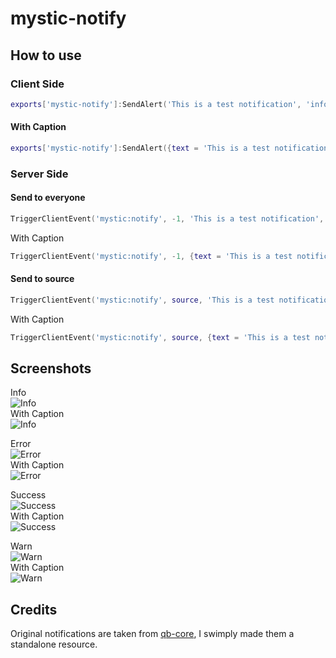 # mystic-notify

##  How to use

### Client Side
```lua
exports['mystic-notify']:SendAlert('This is a test notification', 'info')
```
#### With Caption
```lua
exports['mystic-notify']:SendAlert({text = 'This is a test notification', caption = 'With a caption'}, 'info')
```

### Server Side
#### Send to everyone
```lua
TriggerClientEvent('mystic:notify', -1, 'This is a test notification', 'info')
```
With Caption
```lua
TriggerClientEvent('mystic:notify', -1, {text = 'This is a test notification', caption = 'With a caption'}, 'info')
```
#### Send to source
```lua
TriggerClientEvent('mystic:notify', source, 'This is a test notification', 'info')
```
With Caption
```lua
TriggerClientEvent('mystic:notify', source, {text = 'This is a test notification', caption = 'With a caption'}, 'info')
```

## Screenshots
Info \
![Info](https://cdn.izmystic.dev/images/3l40vd8h.png) \
With Caption \
![Info](https://cdn.izmystic.dev/images/ax0a80qd.png)


Error \
![Error](https://cdn.izmystic.dev/images/jam0brfu.png) \
With Caption \
![Error](https://cdn.izmystic.dev/images/qht0w9gl.png)

Success \
![Success](https://cdn.izmystic.dev/images/f93ge73y.png)  \
With Caption \
![Success](https://cdn.izmystic.dev/images/aq32i4i6.png)

Warn \
![Warn](https://cdn.izmystic.dev/images/ogufepam.png)  \
With Caption \
![Warn](https://cdn.izmystic.dev/images/oeceku2g.png)

## Credits
Original notifications are taken from [qb-core](https://github.com/qbcore-framework/qb-core), I swimply made them a standalone resource.
